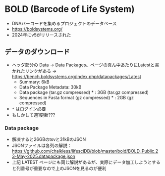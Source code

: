 # BOLD (Barcode of Life System)
- DNAバーコードを集めるプロジェクトのデータベース
- https://boldsystems.org/
- 2024年にv5がリリースされた

## データのダウンロード
- ヘッダ部分の Data → Data Packages。ページの真ん中あたりにLatestと書かれたリンクがある → https://bench.boldsystems.org/index.php/datapackages/Latest
  - Summary: 6kB	
  - Data Package Metadata: 30kB	
  - Data package (tar.gz compressed) * :	3GB (tar.gz compressed)
  - Sequences in Fasta format (gz compressed) * :	2GB (gz compressed)
- `*` はログイン必要
- もしかして週1更新???

### Data package
- 解凍すると26GBのtsvと31kBのJSON
- JSONファイルは各列の解説：https://github.com/chalkless/lifesciDB/blob/master/bold/BOLD_Public.23-May-2025.datapackage.json
- 上記 LATEST ページにも同じ解説があるが、実際にデータ加工しようとすると列番号が重要なので上のJSONを見るのが便利


